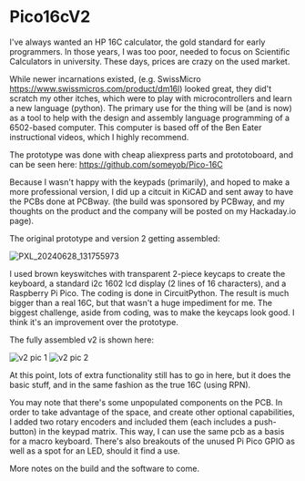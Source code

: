 # Pico16cV2

I've always wanted an HP 16C calculator, the gold standard for early programmers.  In those years, I was too poor, needed to focus on Scientific Calculators in university.  These days, prices are crazy on the used market.

While newer incarnations existed, (e.g. SwissMicro https://www.swissmicros.com/product/dm16l) looked great, they did't scratch my other itches, which were to play with microcontrollers and learn a new language (python).  The primary use for the thing will be (and is now) as a tool to help with the design and assembly language programming of a 6502-based computer.  This computer is based off of the Ben Eater instructional videos, which I highly recommend.

The prototype was done with cheap aliexpress parts and prototoboard, and can be seen here:  https://github.com/someyob/Pico-16C

Because I wasn't happy with the keypads (primarily), and hoped to make a more professional version, I did up a citcuit in KiCAD and sent away to have the PCBs done at PCBway.  (the build was sponsored by PCBway, and my thoughts on the product and the company will be posted on my Hackaday.io page).

The original prototype and version 2 getting assembled:

![PXL_20240628_131755973](https://github.com/someyob/Pico16cV2/assets/3163755/25468ea8-ef2b-4aa9-bc28-55c718759146)

I used brown keyswitches with transparent 2-piece keycaps to create the keyboard, a standard i2c 1602 lcd display (2 lines of 16 characters), and a Raspberry Pi Pico.  The coding is done in CircuitPython.  The result is much bigger than a real 16C, but that wasn't a huge impediment for me.  The biggest challenge, aside from coding, was to make the keycaps look good.  I think it's an improvement over the prototype.

The fully assembled v2 is shown here:

![v2 pic 1](https://github.com/someyob/Pico16cV2/assets/3163755/ffce5687-d008-411e-879d-82381a2b5b73)
![v2 pic 2](https://github.com/someyob/Pico16cV2/assets/3163755/54f5a8bd-7e78-4390-a408-b5d4ea60b60a)

At this point, lots of extra functionality still has to go in here, but it does the basic stuff, and in the same fashion as the true 16C (using RPN).

You may note that there's some unpopulated components on the PCB.  In order to take advantage of the space, and create other optional capabilities, I added two rotary encoders and included them (each includes a push-button) in the keypad matrix.  This way, I can use the same pcb as a basis for a macro keyboard.  There's also breakouts of the unused Pi Pico GPIO as well as a spot for an LED, should it find a use.

More notes on the build and the software to come.
